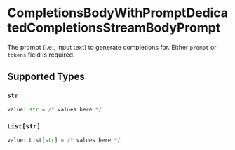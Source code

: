 # CompletionsBodyWithPromptDedicatedCompletionsStreamBodyPrompt

The prompt (i.e., input text) to generate completions for. Either `prompt` or `tokens` field is required.


## Supported Types

### `str`

```python
value: str = /* values here */
```

### `List[str]`

```python
value: List[str] = /* values here */
```

